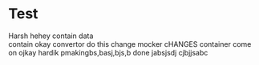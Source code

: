 # Test
Harsh
hehey
contain
data    
contain
okay
convertor
do this
change
mocker
cHANGES
container
come on
ojkay
hardik
pmakingbs,basj,bjs,b
done
jabsjsdj
cjbjjsabc
